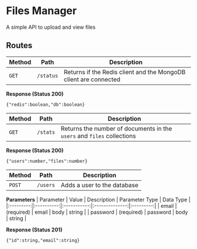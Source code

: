 # Files Manager
A simple API to upload and view files

## Routes

| Method | Path      | Description                                                      |
| ------ | --------- | ---------------------------------------------------------------- |
| `GET`  | `/status` | Returns if the Redis client and the MongoDB client are connected |

**Response (Status 200)**
```
{"redis":boolean,"db":boolean}
```


| Method | Path      | Description                                                            |
| ------ | --------- | ---------------------------------------------------------------------- |
| `GET`  | `/stats`  | Returns the number of documents in the `users` and `files` collections |

**Response (Status 200)**
```
{"users":number,"files":number}
```


| Method  | Path      | Description                 |
| ------- | --------- | --------------------------- |
| `POST`  | `/users`  | Adds a user to the database |

**Parameters**
| Parameter | Value      | Description | Parameter Type | Data Type |
|:---------:|:----------:|:-----------:|:--------------:|:---------:|
| email     | (required) | email       | body           | string    |
| password  | (required) | password    | body           | string    |

**Response (Status 201)**
```
{"id":string,"email":string}
```
